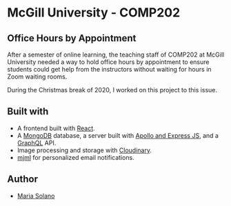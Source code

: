 # McGill University - COMP202
## Office Hours by Appointment
After a semester of online learning, the teaching staff of COMP202 at McGill University needed a way to hold office hours by appointment to ensure students could get help from the instructors without waiting for hours in Zoom waiting rooms. 

During the Christmas break of 2020, I worked on this project to this issue.

## Built with
* A frontend built with [React](https://reactjs.org/).
* A [MongoDB](https://www.mongodb.com/2) database, a server built with [Apollo and Express JS](https://www.npmjs.com/package/apollo-server-express), and a [GraphQL](https://graphql.org/) API.
* Image processing and storage with [Cloudinary](https://cloudinary.com/).
* [mjml](https://mjml.io/) for personalized email notifications.

## Author
* [Maria Solano](https://mariasolos.github.io/me/) 
